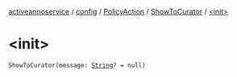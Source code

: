 [activeannoservice](../../../index.md) / [config](../../index.md) / [PolicyAction](../index.md) / [ShowToCurator](index.md) / [&lt;init&gt;](./-init-.md)

# &lt;init&gt;

`ShowToCurator(message: `[`String`](https://kotlinlang.org/api/latest/jvm/stdlib/kotlin/-string/index.html)`? = null)`